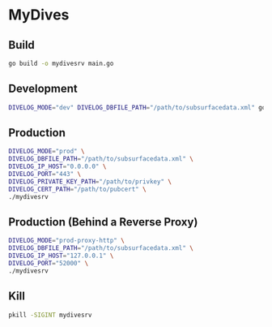 # MyDives

## Build

```bash
go build -o mydivesrv main.go
```

## Development

```bash
DIVELOG_MODE="dev" DIVELOG_DBFILE_PATH="/path/to/subsurfacedata.xml" go run main.go
```

## Production

```bash
DIVELOG_MODE="prod" \
DIVELOG_DBFILE_PATH="/path/to/subsurfacedata.xml" \
DIVELOG_IP_HOST="0.0.0.0" \
DIVELOG_PORT="443" \
DIVELOG_PRIVATE_KEY_PATH="/path/to/privkey" \
DIVELOG_CERT_PATH="/path/to/pubcert" \
./mydivesrv
```

## Production (Behind a Reverse Proxy)

```bash
DIVELOG_MODE="prod-proxy-http" \
DIVELOG_DBFILE_PATH="/path/to/subsurfacedata.xml" \
DIVELOG_IP_HOST="127.0.0.1" \
DIVELOG_PORT="52000" \
./mydivesrv
```

## Kill

```bash
pkill -SIGINT mydivesrv
```
